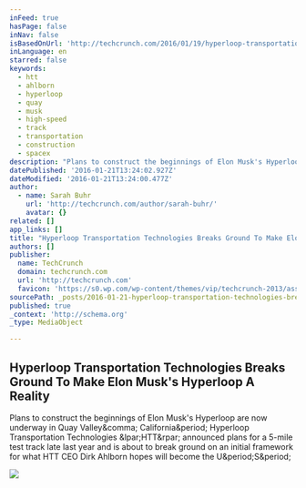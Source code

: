```yaml
---
inFeed: true
hasPage: false
inNav: false
isBasedOnUrl: 'http://techcrunch.com/2016/01/19/hyperloop-transportation-technologies-breaks-ground-to-make-elon-musks-hyperloop-a-reality/#.v7lrm2k:fZTI'
inLanguage: en
starred: false
keywords:
  - htt
  - ahlborn
  - hyperloop
  - quay
  - musk
  - high-speed
  - track
  - transportation
  - construction
  - spacex
description: "Plans to construct the beginnings of Elon Musk's Hyperloop are now underway in Quay Valley, California. Hyperloop Transportation Technologies (HTT) announced plans for a 5-mile test track late last year and is about to break ground on an initial framework for what HTT CEO Dirk Ahlborn hopes will become the U.S."
datePublished: '2016-01-21T13:24:02.927Z'
dateModified: '2016-01-21T13:24:00.477Z'
author:
  - name: Sarah Buhr
    url: 'http://techcrunch.com/author/sarah-buhr/'
    avatar: {}
related: []
app_links: []
title: "Hyperloop Transportation Technologies Breaks Ground To Make Elon Musk's Hyperloop A Reality"
authors: []
publisher:
  name: TechCrunch
  domain: techcrunch.com
  url: 'http://techcrunch.com'
  favicon: 'https://s0.wp.com/wp-content/themes/vip/techcrunch-2013/assets/images/favicon.ico'
sourcePath: _posts/2016-01-21-hyperloop-transportation-technologies-breaks-ground-to-make.md
published: true
_context: 'http://schema.org'
_type: MediaObject

---
```

<article style=""><h1>Hyperloop Transportation Technologies Breaks Ground To Make Elon Musk's Hyperloop A Reality</h1><p>Plans to construct the beginnings of Elon Musk's Hyperloop are now underway in Quay Valley&amp;comma; California&amp;period; Hyperloop Transportation Technologies &amp;lpar;HTT&amp;rpar; announced plans for a 5-mile test track late last year and is about to break ground on an initial framework for what HTT CEO Dirk Ahlborn hopes will become the U&amp;period;S&amp;period;</p><img src="https://tctechcrunch2011.files.wordpress.com/2016/01/unspecified3.jpg?w=764&amp;h=400&amp;crop=1" /></article>